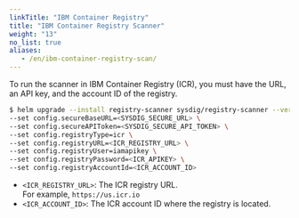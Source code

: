 ```yaml
---
linkTitle: "IBM Container Registry"
title: "IBM Container Registry Scanner"
weight: "13"
no_list: true
aliases:
   - /en/ibm-container-registry-scan/
---
```


To run the scanner in IBM Container Registry (ICR), you must have the URL, an API key, and the account ID of the registry.

```bash
$ helm upgrade --install registry-scanner sysdig/registry-scanner --version=1 \
--set config.secureBaseURL=<SYSDIG_SECURE_URL> \
--set config.secureAPIToken=<SYSDIG_SECURE_API_TOKEN> \
--set config.registryType=icr \
--set config.registryURL=<ICR_REGISTRY_URL> \
--set config.registryUser=iamapikey \
--set config.registryPassword=<ICR_APIKEY> \
--set config.registryAccountId=<ICR_ACCOUNT_ID>

```

- `<ICR_REGISTRY_URL>`: The ICR registry URL. <br> For example,  `https://us.icr.io`
- `<ICR_ACCOUNT_ID>`: The ICR account ID where the registry is located.

